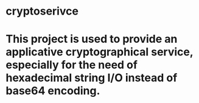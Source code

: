 # cryptoserivce

# This project is used to provide an applicative cryptographical service, especially for the need of hexadecimal string I/O instead of base64 encoding.
